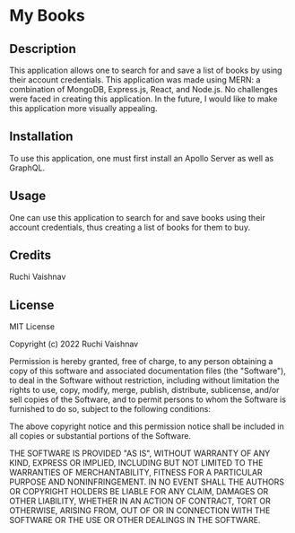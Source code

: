 # My Books

## Description

This application allows one to search for and save a list of books by using their account credentials.  This application was made using MERN: a combination of MongoDB, Express.js, React, and Node.js.  No challenges were faced in creating this application.  In the future, I would like to make this application more visually appealing.

## Installation

To use this application, one must first install an Apollo Server as well as GraphQL.  

## Usage

One can use this application to search for and save books using their account credentials, thus creating a list of books for them to buy.

## Credits

Ruchi Vaishnav

## License

MIT License

Copyright (c) 2022 Ruchi Vaishnav

Permission is hereby granted, free of charge, to any person obtaining a copy of this software and associated documentation files (the "Software"), to deal in the Software without restriction, including without limitation the rights to use, copy, modify, merge, publish, distribute, sublicense, and/or sell copies of the Software, and to permit persons to whom the Software is furnished to do so, subject to the following conditions:

The above copyright notice and this permission notice shall be included in all copies or substantial portions of the Software.

THE SOFTWARE IS PROVIDED "AS IS", WITHOUT WARRANTY OF ANY KIND, EXPRESS OR IMPLIED, INCLUDING BUT NOT LIMITED TO THE WARRANTIES OF MERCHANTABILITY, FITNESS FOR A PARTICULAR PURPOSE AND NONINFRINGEMENT. IN NO EVENT SHALL THE AUTHORS OR COPYRIGHT HOLDERS BE LIABLE FOR ANY CLAIM, DAMAGES OR OTHER LIABILITY, WHETHER IN AN ACTION OF CONTRACT, TORT OR OTHERWISE, ARISING FROM, OUT OF OR IN CONNECTION WITH THE SOFTWARE OR THE USE OR OTHER DEALINGS IN THE SOFTWARE.
